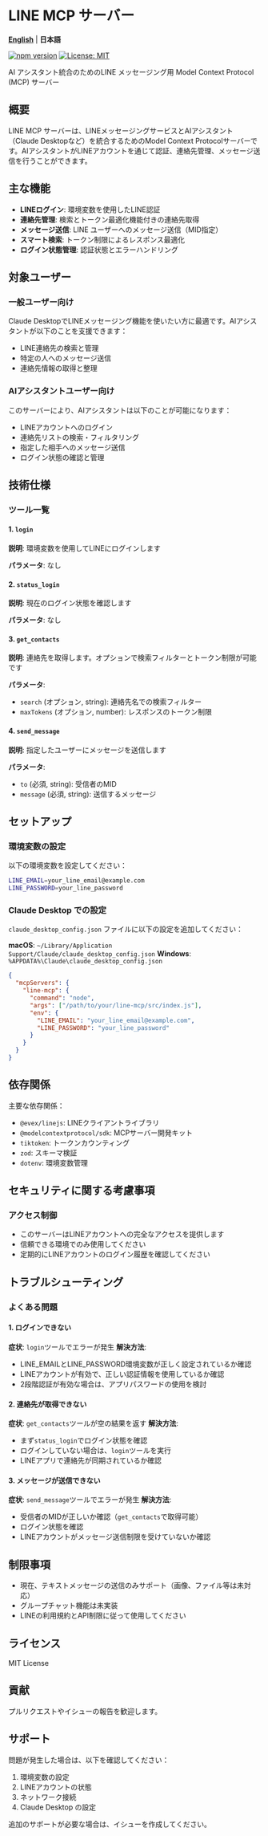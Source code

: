 # LINE MCP サーバー

**[English](README.md)** | **日本語**

[![npm version](https://badge.fury.io/js/line-mcp.svg)](https://www.npmjs.com/package/line-mcp)
[![License: MIT](https://img.shields.io/badge/License-MIT-yellow.svg)](https://opensource.org/licenses/MIT)

AI アシスタント統合のためのLINE メッセージング用 Model Context Protocol (MCP) サーバー

## 概要

LINE MCP サーバーは、LINEメッセージングサービスとAIアシスタント（Claude Desktopなど）を統合するためのModel Context Protocolサーバーです。AIアシスタントがLINEアカウントを通じて認証、連絡先管理、メッセージ送信を行うことができます。

## 主な機能

- **LINEログイン**: 環境変数を使用したLINE認証
- **連絡先管理**: 検索とトークン最適化機能付きの連絡先取得
- **メッセージ送信**: LINE ユーザーへのメッセージ送信（MID指定）
- **スマート検索**: トークン制限によるレスポンス最適化
- **ログイン状態管理**: 認証状態とエラーハンドリング

## 対象ユーザー

### 一般ユーザー向け
Claude DesktopでLINEメッセージング機能を使いたい方に最適です。AIアシスタントが以下のことを支援できます：

- LINE連絡先の検索と管理
- 特定の人へのメッセージ送信
- 連絡先情報の取得と整理

### AIアシスタントユーザー向け
このサーバーにより、AIアシスタントは以下のことが可能になります：

- LINEアカウントへのログイン
- 連絡先リストの検索・フィルタリング
- 指定した相手へのメッセージ送信
- ログイン状態の確認と管理

## 技術仕様

### ツール一覧

#### 1. `login`
**説明**: 環境変数を使用してLINEにログインします

**パラメータ**: なし

#### 2. `status_login`
**説明**: 現在のログイン状態を確認します

**パラメータ**: なし

#### 3. `get_contacts`
**説明**: 連絡先を取得します。オプションで検索フィルターとトークン制限が可能です

**パラメータ**:
- `search` (オプション, string): 連絡先名での検索フィルター
- `maxTokens` (オプション, number): レスポンスのトークン制限

#### 4. `send_message`
**説明**: 指定したユーザーにメッセージを送信します

**パラメータ**:
- `to` (必須, string): 受信者のMID
- `message` (必須, string): 送信するメッセージ

## セットアップ

### 環境変数の設定

以下の環境変数を設定してください：

```bash
LINE_EMAIL=your_line_email@example.com
LINE_PASSWORD=your_line_password
```

### Claude Desktop での設定

`claude_desktop_config.json` ファイルに以下の設定を追加してください：

**macOS**: `~/Library/Application Support/Claude/claude_desktop_config.json`
**Windows**: `%APPDATA%\Claude\claude_desktop_config.json`

```json
{
  "mcpServers": {
    "line-mcp": {
      "command": "node",
      "args": ["/path/to/your/line-mcp/src/index.js"],
      "env": {
        "LINE_EMAIL": "your_line_email@example.com",
        "LINE_PASSWORD": "your_line_password"
      }
    }
  }
}
```

## 依存関係

主要な依存関係：
- `@evex/linejs`: LINEクライアントライブラリ
- `@modelcontextprotocol/sdk`: MCPサーバー開発キット
- `tiktoken`: トークンカウンティング
- `zod`: スキーマ検証
- `dotenv`: 環境変数管理

## セキュリティに関する考慮事項

### アクセス制御
- このサーバーはLINEアカウントへの完全なアクセスを提供します
- 信頼できる環境でのみ使用してください
- 定期的にLINEアカウントのログイン履歴を確認してください

## トラブルシューティング

### よくある問題

#### 1. ログインできない
**症状**: `login`ツールでエラーが発生
**解決方法**:
- LINE_EMAILとLINE_PASSWORD環境変数が正しく設定されているか確認
- LINEアカウントが有効で、正しい認証情報を使用しているか確認
- 2段階認証が有効な場合は、アプリパスワードの使用を検討

#### 2. 連絡先が取得できない
**症状**: `get_contacts`ツールが空の結果を返す
**解決方法**:
- まず`status_login`でログイン状態を確認
- ログインしていない場合は、`login`ツールを実行
- LINEアプリで連絡先が同期されているか確認

#### 3. メッセージが送信できない
**症状**: `send_message`ツールでエラーが発生
**解決方法**:
- 受信者のMIDが正しいか確認（`get_contacts`で取得可能）
- ログイン状態を確認
- LINEアカウントがメッセージ送信制限を受けていないか確認

## 制限事項

- 現在、テキストメッセージの送信のみサポート（画像、ファイル等は未対応）
- グループチャット機能は未実装
- LINEの利用規約とAPI制限に従って使用してください

## ライセンス

MIT License

## 貢献

プルリクエストやイシューの報告を歓迎します。

## サポート

問題が発生した場合は、以下を確認してください：
1. 環境変数の設定
2. LINEアカウントの状態
3. ネットワーク接続
4. Claude Desktop の設定

追加のサポートが必要な場合は、イシューを作成してください。
